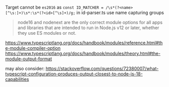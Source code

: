 Target cannot be `es2016` as `const ID_MATCHER = /\s*(?<name>[^\s:]+)\s*:\s*(?<id>[^\s]+)/g;` in id-parser.ts use name capturing groups
 
> node16 and nodenext are the only correct module options for all apps and libraries that are intended to run in Node.js v12 or later, whether they use ES modules or not.

https://www.typescriptlang.org/docs/handbook/modules/reference.html#the-module-compiler-option
https://www.typescriptlang.org/docs/handbook/modules/theory.html#the-module-output-format


may also consider: https://stackoverflow.com/questions/72380007/what-typescript-configuration-produces-output-closest-to-node-js-18-capabilities
